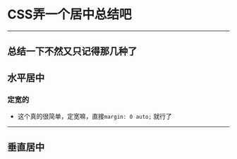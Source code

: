 # CSS弄一个居中总结吧

---

## 总结一下不然又只记得那几种了

## 水平居中

### 定宽的

- 这个真的很简单，定宽嘛，直接`margin: 0 auto;` 就行了



---

## 垂直居中

